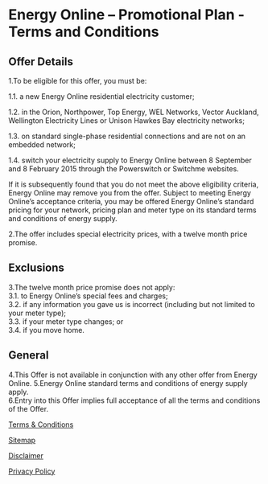 # Energy Online – Promotional Plan - Terms and Conditions

## Offer Details

1.To be eligible for this offer, you must be:

1.1.  a new Energy Online residential electricity customer;

1.2.  in the Orion, Northpower, Top Energy, WEL Networks, Vector Auckland, Wellington Electricity Lines or Unison Hawkes Bay electricity networks;

1.3.  on standard single-phase residential connections and are not on an embedded network;

1.4.  switch your electricity supply to Energy Online between 8 September and 8 February 2015 through the Powerswitch or Switchme websites.

If it is subsequently found that you do not meet the above eligibility criteria, Energy Online may remove you from the offer. Subject to meeting Energy Online’s acceptance criteria, you may be offered Energy Online’s standard pricing for your network, pricing plan and meter type on its standard terms and conditions of energy supply.

2.The offer includes special electricity prices, with a twelve month price promise.

## Exclusions
3.The twelve month price promise does not apply:  
3.1.  to Energy Online’s special fees and charges;  
3.2.  if any information you gave us is incorrect (including but not limited to your meter type);  
3.3.  if your meter type changes; or  
3.4.  if you move home.

## General
4.This Offer is not available in conjunction with any other offer from Energy Online.
5.Energy Online standard terms and conditions of energy supply apply.  
6.Entry into this Offer implies full acceptance of all the terms and conditions of the Offer.

[Terms & Conditions](http://www.energyonline.co.nz/terms) 

[Sitemap](http://www.energyonline.co.nz/Default.aspx?tabid=69)

[Disclaimer](http://www.energyonline.co.nz/Default.aspx?tabid=71)

[Privacy Policy](http://www.energyonline.co.nz/Default.aspx?tabid=72)